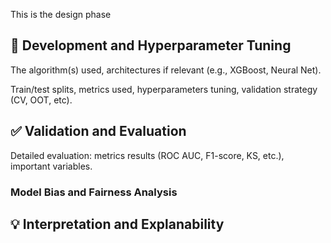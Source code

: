 This is the design phase

## 🧠 Development and Hyperparameter Tuning

The algorithm(s) used, architectures if relevant (e.g., XGBoost, Neural Net).

Train/test splits, metrics used, hyperparameters tuning, validation strategy (CV, OOT, etc).

## ✅ Validation and Evaluation

Detailed evaluation: metrics results (ROC AUC, F1-score, KS, etc.), important variables.

### Model Bias and Fairness Analysis

## 💡 Interpretation and Explanability